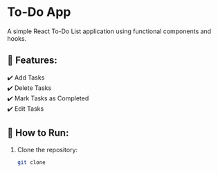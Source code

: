 # To-Do App

A simple React To-Do List application using functional components and hooks.
## 📌 Features:
✔️ Add Tasks  
✔️ Delete Tasks  
✔️ Mark Tasks as Completed  
✔️ Edit Tasks  

## 🚀 How to Run:
1. Clone the repository:
   ```sh
   git clone 
>

   
